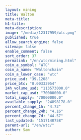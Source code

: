 ```yaml
---
layout: mining
title: Walton
meta-title: 
h1-title: 
meta-description: 
image: "/media/12317959/wtc.png"
published: true
allow_search_engine: false
sitemap: false
enable_comment: false
sort_order: 37
permalink: "/en/wtc/mining.html"
coin_a_symbol: "WTC"
coin_a_name: "Waltonchain"
coin_a_lower_case: "wtc"
price_usd: "39.1208"
price_btc: "0.00332954"
24h_volume_usd: "113573000.0"
market_cap_usd: "70000000.0"
total_supply: "70000000.0"
available_supply: "24898178.0"
percent_change_1h: "4.73"
percent_change_24h: "4.16"
percent_change_7d: "44.57"
last_updated: "1517140758"
parent-url: "/en/wtc/"
author: Sam
---
```


